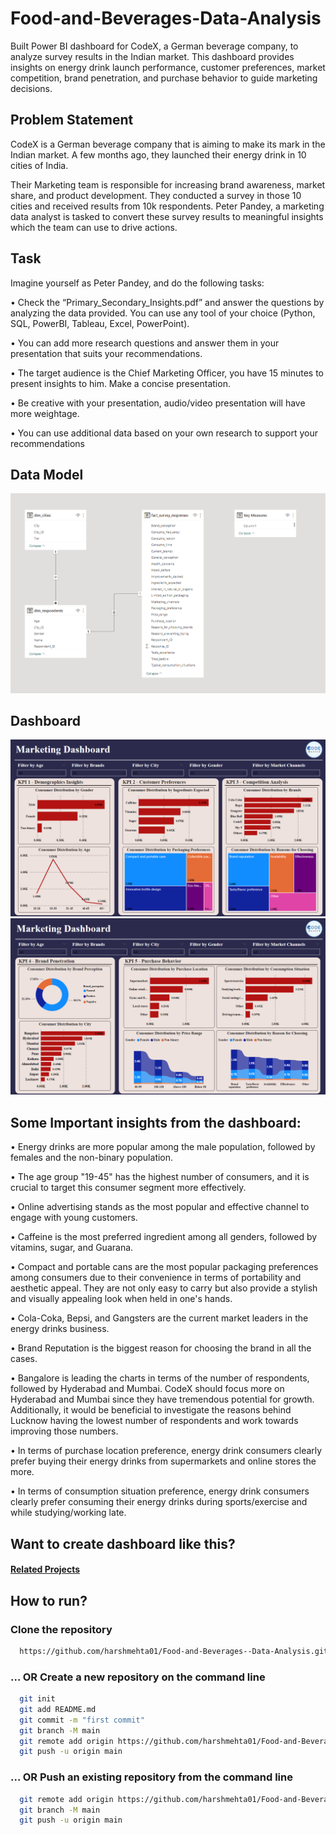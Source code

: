 # Food-and-Beverages-Data-Analysis
Built Power BI dashboard for CodeX, a German beverage company, to analyze survey results in the Indian market. This dashboard provides insights on energy drink launch performance, customer preferences, market competition, brand penetration, and purchase behavior to guide marketing decisions.

## Problem Statement
CodeX is a German beverage company that is aiming to make its mark in the Indian market. A few months ago, they launched their energy drink in 10 cities of India.

Their Marketing team is responsible for increasing brand awareness, market share, and product development. They conducted a survey in those 10 cities and received results from 10k respondents. Peter Pandey, a marketing data analyst is tasked to convert these survey results to meaningful insights which the team can use to drive actions.

## Task
Imagine yourself as Peter Pandey, and do the following tasks:

•	Check the “Primary_Secondary_Insights.pdf” and answer the questions by analyzing the data provided. You can use any tool of your choice (Python, SQL, PowerBI, Tableau, Excel, PowerPoint).

•	You can add more research questions and answer them in your presentation that suits your recommendations.

•	The target audience is the Chief Marketing Officer, you have 15 minutes to present insights to him. Make a concise presentation.

•	Be creative with your presentation, audio/video presentation will have more weightage.

•	You can use additional data based on your own research to support your recommendations

## Data Model
![Data Model](Images/DataModel.png)

## Dashboard
![Page 1](Images/Page1.png)
![Page 2](Images/Page2.png)

## Some Important insights from the dashboard:
•	Energy drinks are more popular among the male population, followed by females and the non-binary population.

•	 The age group "19-45" has the highest number of consumers, and it is crucial to target this consumer segment more effectively.

•	Online advertising stands as the most popular and effective channel to engage with young customers.

•	Caffeine is the most preferred ingredient among all genders, followed by vitamins, sugar, and Guarana.

•	Compact and portable cans are the most popular packaging preferences among consumers due to their convenience in terms of portability and aesthetic appeal. They are not only easy to carry but also provide a stylish and visually appealing look when held in one's hands.

•	Cola-Coka, Bepsi, and Gangsters are the current market leaders in the energy drinks business.

•	Brand Reputation is the biggest reason for choosing the brand in all the cases.

•	Bangalore is leading the charts in terms of the number of respondents, followed by Hyderabad and Mumbai. CodeX should focus more on Hyderabad and Mumbai since they have tremendous potential for growth. Additionally, it would be beneficial to investigate the reasons behind Lucknow having the lowest number of respondents and work towards improving those numbers.

•	In terms of purchase location preference, energy drink consumers clearly prefer buying their energy drinks from supermarkets and online stores the more.

•	In terms of consumption situation preference, energy drink consumers clearly prefer consuming their energy drinks during sports/exercise and while studying/working late.

## Want to create dashboard like this?
#### [Related Projects](https://codebasics.io/resources)

## How to run?
### Clone the repository
```bash
  https://github.com/harshmehta01/Food-and-Beverages--Data-Analysis.git
```
### ... OR Create a new repository on the command line
```bash
  git init
  git add README.md
  git commit -m "first commit"
  git branch -M main
  git remote add origin https://github.com/harshmehta01/Food-and-Beverages--Data-Analysis.git
  git push -u origin main
```
### ... OR Push an existing repository from the command line
```bash
  git remote add origin https://github.com/harshmehta01/Food-and-Beverages--Data-Analysis.git
  git branch -M main
  git push -u origin main
```
